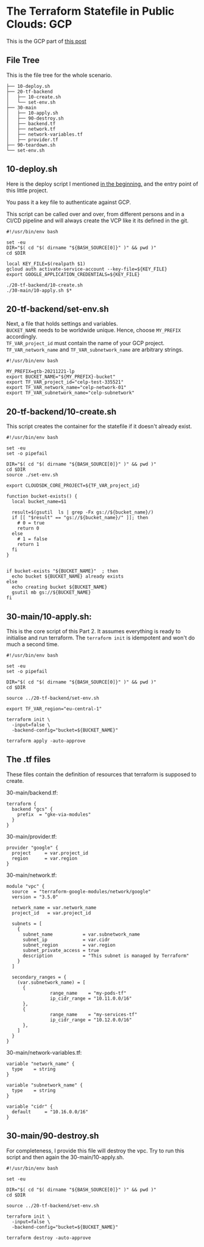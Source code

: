 
# The Terraform Statefile in Public Clouds: GCP

This is the GCP part of 
[this post](/terraform-statefile)  

## File Tree
This is the file tree for the whole scenario.
```
├── 10-deploy.sh
├── 20-tf-backend
│   ├── 10-create.sh
│   └── set-env.sh
├── 30-main
│   ├── 10-apply.sh
│   ├── 90-destroy.sh
│   ├── backend.tf
│   ├── network.tf
│   ├── network-variables.tf
│   ├── provider.tf
├── 90-teardown.sh
└── set-env.sh
```
## 10-deploy.sh
Here is the deploy script I mentioned [in the beginning.](/terraform-statefile)
and the entry point of this little project.

You pass it a key file to authenticate against GCP.

This script can be called over and over, from different persons and
in a CI/CD pipeline and will always create the VCP like it its defined in the git.  
```
#!/usr/bin/env bash

set -eu
DIR="$( cd "$( dirname "${BASH_SOURCE[0]}" )" && pwd )"
cd $DIR

local KEY_FILE=$(realpath $1)
gcloud auth activate-service-account --key-file=${KEY_FILE}
export GOOGLE_APPLICATION_CREDENTIALS=${KEY_FILE}

./20-tf-backend/10-create.sh
./30-main/10-apply.sh $*
```



## 20-tf-backend/set-env.sh 
Next, a file that holds settings and variables.  
`BUCKET_NAME` needs to be worldwide unique. Hence, choose `MY_PREFIX`
accordingly.  
`TF_VAR_project_id` must contain the name of your GCP project.
`TF_VAR_network_name` and `TF_VAR_subnetwork_name` are arbitrary strings.

```
#!/usr/bin/env bash

MY_PREFIX=gtb-20211221-lp
export BUCKET_NAME="${MY_PREFIX}-bucket"
export TF_VAR_project_id="celp-test-335521"
export TF_VAR_network_name="celp-network-01"
export TF_VAR_subnetwork_name="celp-subnetwork"
```

## 20-tf-backend/10-create.sh 
This script creates the container for the statefile if it doesn't already exist.
```
#!/usr/bin/env bash

set -eu
set -o pipefail

DIR="$( cd "$( dirname "${BASH_SOURCE[0]}" )" && pwd )"
cd $DIR
source ./set-env.sh

export CLOUDSDK_CORE_PROJECT=${TF_VAR_project_id}

function bucket-exists() {
  local bucket_name=$1

  result=$(gsutil  ls | grep -Fx gs://${bucket_name}/)
  if [[ "$result" == "gs://${bucket_name}/" ]]; then
    # 0 = true
    return 0 
  else
    # 1 = false
    return 1
  fi
}


if bucket-exists "${BUCKET_NAME}"  ; then 
  echo bucket ${BUCKET_NAME} already exists
else
  echo creating bucket ${BUCKET_NAME}
  gsutil mb gs://${BUCKET_NAME}
fi
```

## 30-main/10-apply.sh:
This is the core script of this Part 2.
It assumes everything is ready to initialise and run terraform.
The `terraform init` is idempotent and won't do much a second time.
```
#!/usr/bin/env bash

set -eu
set -o pipefail

DIR="$( cd "$( dirname "${BASH_SOURCE[0]}" )" && pwd )"
cd $DIR

source ../20-tf-backend/set-env.sh

export TF_VAR_region="eu-central-1"

terraform init \
  -input=false \
  -backend-config="bucket=${BUCKET_NAME}"

terraform apply -auto-approve
```


## The .tf files
These files contain the definition of resources that terraform is supposed to create.  

30-main/backend.tf:
```
terraform {
  backend "gcs" {
    prefix  = "gke-via-modules"
  }
}
```

30-main/provider.tf:
```
provider "google" {
  project     = var.project_id
  region      = var.region
}
```

30-main/network.tf:
```
module "vpc" {
  source  = "terraform-google-modules/network/google"
  version = "3.5.0"

  network_name = var.network_name
  project_id   = var.project_id

  subnets = [
    {
      subnet_name           = var.subnetwork_name
      subnet_ip             = var.cidr
      subnet_region         = var.region
      subnet_private_access = true
      description           = "This subnet is managed by Terraform"
    }
  ]

  secondary_ranges = {
    (var.subnetwork_name) = [
      {
                range_name    = "my-pods-tf"
                ip_cidr_range = "10.11.0.0/16"
      },
      {
                range_name    = "my-services-tf"
                ip_cidr_range = "10.12.0.0/16"
      },
    ]
  }
}
```
30-main/network-variables.tf:
```
variable "network_name" {
  type    = string
}

variable "subnetwork_name" {
  type    = string
}

variable "cidr" {
  default     = "10.16.0.0/16"
}
```

## 30-main/90-destroy.sh 
For completeness, I provide this file will destroy the vpc. Try to run this script
and then again the 30-main/10-apply.sh.
```
#!/usr/bin/env bash

set -eu

DIR="$( cd "$( dirname "${BASH_SOURCE[0]}" )" && pwd )"
cd $DIR

source ../20-tf-backend/set-env.sh

terraform init \
  -input=false \
  -backend-config="bucket=${BUCKET_NAME}"

terraform destroy -auto-approve
```


